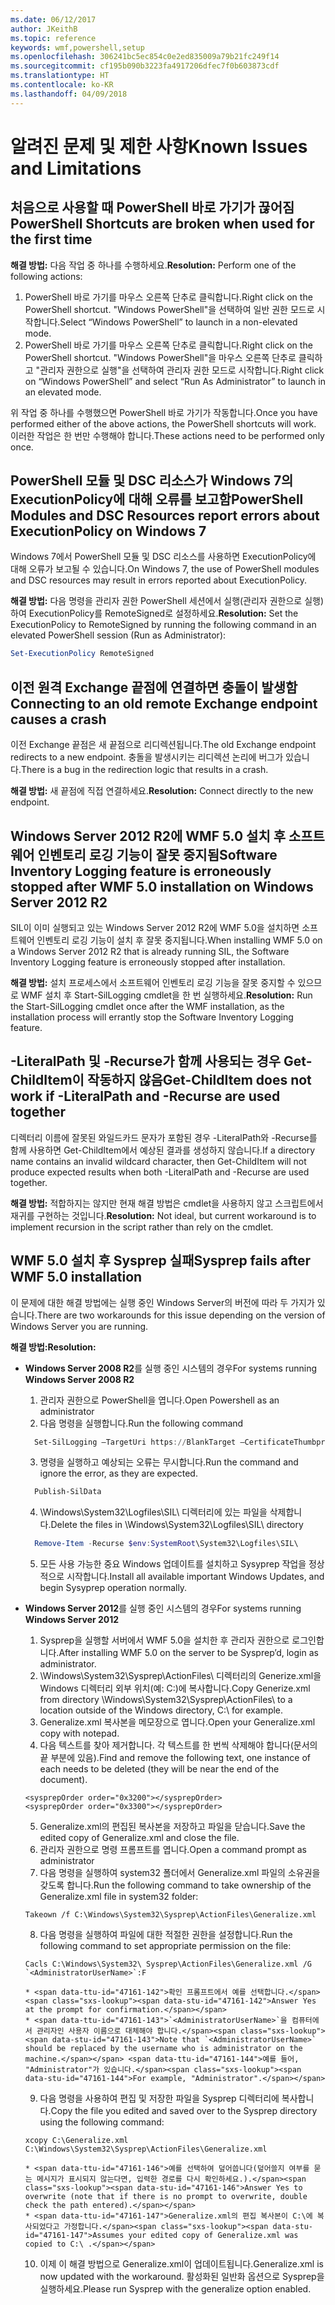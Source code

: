 ```yaml
---
ms.date: 06/12/2017
author: JKeithB
ms.topic: reference
keywords: wmf,powershell,setup
ms.openlocfilehash: 306241bc5ec854c0e2ed835009a79b21fc249f14
ms.sourcegitcommit: cf195b090b3223fa4917206dfec7f0b603873cdf
ms.translationtype: HT
ms.contentlocale: ko-KR
ms.lasthandoff: 04/09/2018
---
```

# <a name="known-issues-and-limitations"></a><span data-ttu-id="47161-102">알려진 문제 및 제한 사항</span><span class="sxs-lookup"><span data-stu-id="47161-102">Known Issues and Limitations</span></span>

<a name="powershell-shortcuts-are-broken-when-used-for-the-first-time"></a><span data-ttu-id="47161-103">처음으로 사용할 때 PowerShell 바로 가기가 끊어짐</span><span class="sxs-lookup"><span data-stu-id="47161-103">PowerShell Shortcuts are broken when used for the first time</span></span>
------------------------------------------------------------

<span data-ttu-id="47161-104">**해결 방법:** 다음 작업 중 하나를 수행하세요.</span><span class="sxs-lookup"><span data-stu-id="47161-104">**Resolution:** Perform one of the following actions:</span></span>

1.  <span data-ttu-id="47161-105">PowerShell 바로 가기를 마우스 오른쪽 단추로 클릭합니다.</span><span class="sxs-lookup"><span data-stu-id="47161-105">Right click on the PowerShell shortcut.</span></span> <span data-ttu-id="47161-106">"Windows PowerShell"을 선택하여 일반 권한 모드로 시작합니다.</span><span class="sxs-lookup"><span data-stu-id="47161-106">Select “Windows PowerShell” to launch in a non-elevated mode.</span></span>
2.  <span data-ttu-id="47161-107">PowerShell 바로 가기를 마우스 오른쪽 단추로 클릭합니다.</span><span class="sxs-lookup"><span data-stu-id="47161-107">Right click on the PowerShell shortcut.</span></span> <span data-ttu-id="47161-108">"Windows PowerShell"을 마우스 오른쪽 단추로 클릭하고 "관리자 권한으로 실행"을 선택하여 관리자 권한 모드로 시작합니다.</span><span class="sxs-lookup"><span data-stu-id="47161-108">Right click on “Windows PowerShell” and select “Run As Administrator” to launch in an elevated mode.</span></span>

<span data-ttu-id="47161-109">위 작업 중 하나를 수행했으면 PowerShell 바로 가기가 작동합니다.</span><span class="sxs-lookup"><span data-stu-id="47161-109">Once you have performed either of the above actions, the PowerShell shortcuts will work.</span></span> <span data-ttu-id="47161-110">이러한 작업은 한 번만 수행해야 합니다.</span><span class="sxs-lookup"><span data-stu-id="47161-110">These actions need to be performed only once.</span></span>


<a name="powershell-modules-and-dsc-resources-report-errors-about-executionpolicy-on-windows-7"></a><span data-ttu-id="47161-111">PowerShell 모듈 및 DSC 리소스가 Windows 7의 ExecutionPolicy에 대해 오류를 보고함</span><span class="sxs-lookup"><span data-stu-id="47161-111">PowerShell Modules and DSC Resources report errors about ExecutionPolicy on Windows 7</span></span>
-------------------------------------------------------------------------------------
<span data-ttu-id="47161-112">Windows 7에서 PowerShell 모듈 및 DSC 리소스를 사용하면 ExecutionPolicy에 대해 오류가 보고될 수 있습니다.</span><span class="sxs-lookup"><span data-stu-id="47161-112">On Windows 7, the use of PowerShell modules and DSC resources may result in errors reported about ExecutionPolicy.</span></span>

<span data-ttu-id="47161-113">**해결 방법:** 다음 명령을 관리자 권한 PowerShell 세션에서 실행(관리자 권한으로 실행)하여 ExecutionPolicy를 RemoteSigned로 설정하세요.</span><span class="sxs-lookup"><span data-stu-id="47161-113">**Resolution:** Set the ExecutionPolicy to RemoteSigned by running the following command in an elevated PowerShell session (Run as Administrator):</span></span>

```powershell
Set-ExecutionPolicy RemoteSigned
```

<a name="connecting-to-an-old-remote-exchange-endpoint-causes-a-crash"></a><span data-ttu-id="47161-114">이전 원격 Exchange 끝점에 연결하면 충돌이 발생함</span><span class="sxs-lookup"><span data-stu-id="47161-114">Connecting to an old remote Exchange endpoint causes a crash</span></span>
------------------------------------------------------------

<span data-ttu-id="47161-115">이전 Exchange 끝점은 새 끝점으로 리디렉션됩니다.</span><span class="sxs-lookup"><span data-stu-id="47161-115">The old Exchange endpoint redirects to a new endpoint.</span></span> <span data-ttu-id="47161-116">충돌을 발생시키는 리디렉션 논리에 버그가 있습니다.</span><span class="sxs-lookup"><span data-stu-id="47161-116">There is a bug in the redirection logic that results in a crash.</span></span>

<span data-ttu-id="47161-117">**해결 방법:** 새 끝점에 직접 연결하세요.</span><span class="sxs-lookup"><span data-stu-id="47161-117">**Resolution:** Connect directly to the new endpoint.</span></span>


<a name="software-inventory-logging-feature-is-erroneously-stopped-after-wmf-50-installation-on-windows-server-2012-r2"></a><span data-ttu-id="47161-118">Windows Server 2012 R2에 WMF 5.0 설치 후 소프트웨어 인벤토리 로깅 기능이 잘못 중지됨</span><span class="sxs-lookup"><span data-stu-id="47161-118">Software Inventory Logging feature is erroneously stopped after WMF 5.0 installation on Windows Server 2012 R2</span></span>
-------------------------------------------------------------------------------------------------------------

<span data-ttu-id="47161-119">SIL이 이미 실행되고 있는 Windows Server 2012 R2에 WMF 5.0을 설치하면 소프트웨어 인벤토리 로깅 기능이 설치 후 잘못 중지됩니다.</span><span class="sxs-lookup"><span data-stu-id="47161-119">When installing WMF 5.0 on a Windows Server 2012 R2 that is already running SIL, the Software Inventory Logging feature is erroneously stopped after installation.</span></span>

<span data-ttu-id="47161-120">**해결 방법:** 설치 프로세스에서 소프트웨어 인벤토리 로깅 기능을 잘못 중지할 수 있으므로 WMF 설치 후 Start-SilLogging cmdlet을 한 번 실행하세요.</span><span class="sxs-lookup"><span data-stu-id="47161-120">**Resolution:** Run the Start-SilLogging cmdlet once after the WMF installation, as the installation process will errantly stop the Software Inventory Logging feature.</span></span>

<a name="get-childitem-does-not-work-if--literalpath-and--recurse-are-used-together"></a><span data-ttu-id="47161-121">-LiteralPath 및 -Recurse가 함께 사용되는 경우 Get-ChildItem이 작동하지 않음</span><span class="sxs-lookup"><span data-stu-id="47161-121">Get-ChildItem does not work if -LiteralPath and -Recurse are used together</span></span>
--------------------------------------------------------------------------

<span data-ttu-id="47161-122">디렉터리 이름에 잘못된 와일드카드 문자가 포함된 경우 -LiteralPath와 -Recurse를 함께 사용하면 Get-ChildItem에서 예상된 결과를 생성하지 않습니다.</span><span class="sxs-lookup"><span data-stu-id="47161-122">If a directory name contains an invalid wildcard character, then Get-ChildItem will not produce expected results when both -LiteralPath and -Recurse are used together.</span></span>

<span data-ttu-id="47161-123">**해결 방법:** 적합하지는 않지만 현재 해결 방법은 cmdlet을 사용하지 않고 스크립트에서 재귀를 구현하는 것입니다.</span><span class="sxs-lookup"><span data-stu-id="47161-123">**Resolution:** Not ideal, but current workaround is to implement recursion in the script rather than rely on the cmdlet.</span></span>


<a name="sysprep-fails-after-wmf-50-installation"></a><span data-ttu-id="47161-124">WMF 5.0 설치 후 Sysprep 실패</span><span class="sxs-lookup"><span data-stu-id="47161-124">Sysprep fails after WMF 5.0 installation</span></span>
----------------------------------------

<span data-ttu-id="47161-125">이 문제에 대한 해결 방법에는 실행 중인 Windows Server의 버전에 따라 두 가지가 있습니다.</span><span class="sxs-lookup"><span data-stu-id="47161-125">There are two workarounds for this issue depending on the version of Windows Server you are running.</span></span>

<span data-ttu-id="47161-126">**해결 방법:**</span><span class="sxs-lookup"><span data-stu-id="47161-126">**Resolution:**</span></span>
- <span data-ttu-id="47161-127">**Windows Server 2008 R2**를 실행 중인 시스템의 경우</span><span class="sxs-lookup"><span data-stu-id="47161-127">For systems running **Windows Server 2008 R2**</span></span>
  1. <span data-ttu-id="47161-128">관리자 권한으로 PowerShell을 엽니다.</span><span class="sxs-lookup"><span data-stu-id="47161-128">Open Powershell as an administrator</span></span>
  2. <span data-ttu-id="47161-129">다음 명령을 실행합니다.</span><span class="sxs-lookup"><span data-stu-id="47161-129">Run the following command</span></span>

  ```powershell
    Set-SilLogging –TargetUri https://BlankTarget –CertificateThumbprint 0123456789
  ```
  3. <span data-ttu-id="47161-130">명령을 실행하고 예상되는 오류는 무시합니다.</span><span class="sxs-lookup"><span data-stu-id="47161-130">Run the command and ignore the error, as they are expected.</span></span>

  ```powershell
    Publish-SilData
   ```
  4. <span data-ttu-id="47161-131">\Windows\System32\Logfiles\SIL\ 디렉터리에 있는 파일을 삭제합니다.</span><span class="sxs-lookup"><span data-stu-id="47161-131">Delete the files in  \Windows\System32\Logfiles\SIL\ directory</span></span>

  ```powershell
    Remove-Item -Recurse $env:SystemRoot\System32\Logfiles\SIL\
  ```
  5. <span data-ttu-id="47161-132">모든 사용 가능한 중요 Windows 업데이트를 설치하고 Sysyprep 작업을 정상적으로 시작합니다.</span><span class="sxs-lookup"><span data-stu-id="47161-132">Install all available important Windows Updates, and begin Sysyprep operation normally.</span></span>

- <span data-ttu-id="47161-133">**Windows Server 2012**를 실행 중인 시스템의 경우</span><span class="sxs-lookup"><span data-stu-id="47161-133">For systems running **Windows Server 2012**</span></span>
  1.    <span data-ttu-id="47161-134">Sysprep을 실행할 서버에서 WMF 5.0을 설치한 후 관리자 권한으로 로그인합니다.</span><span class="sxs-lookup"><span data-stu-id="47161-134">After installing WMF 5.0 on the server to be Sysprep’d, login as administrator.</span></span>
  2.    <span data-ttu-id="47161-135">\Windows\System32\Sysprep\ActionFiles\ 디렉터리의 Generize.xml을 Windows 디렉터리 외부 위치(예: C:\)에 복사합니다.</span><span class="sxs-lookup"><span data-stu-id="47161-135">Copy Generize.xml from directory \Windows\System32\Sysprep\ActionFiles\ to a location outside of the Windows directory, C:\ for example.</span></span>
  3.    <span data-ttu-id="47161-136">Generalize.xml 복사본을 메모장으로 엽니다.</span><span class="sxs-lookup"><span data-stu-id="47161-136">Open your Generalize.xml copy with notepad.</span></span>
  4.    <span data-ttu-id="47161-137">다음 텍스트를 찾아 제거합니다. 각 텍스트를 한 번씩 삭제해야 합니다(문서의 끝 부분에 있음).</span><span class="sxs-lookup"><span data-stu-id="47161-137">Find and remove the following text, one instance of each needs to be deleted (they will be near the end of the document).</span></span>

    ```
    <sysprepOrder order="0x3200"></sysprepOrder>
    <sysprepOrder order="0x3300"></sysprepOrder>
    ```

  5.    <span data-ttu-id="47161-138">Generalize.xml의 편집된 복사본을 저장하고 파일을 닫습니다.</span><span class="sxs-lookup"><span data-stu-id="47161-138">Save the edited copy of Generalize.xml and close the file.</span></span>
  6.    <span data-ttu-id="47161-139">관리자 권한으로 명령 프롬프트를 엽니다.</span><span class="sxs-lookup"><span data-stu-id="47161-139">Open a command prompt as administrator</span></span>
  7.    <span data-ttu-id="47161-140">다음 명령을 실행하여 system32 폴더에서 Generalize.xml 파일의 소유권을 갖도록 합니다.</span><span class="sxs-lookup"><span data-stu-id="47161-140">Run the following command to take ownership of the Generalize.xml file in system32 folder:</span></span>

    ```
    Takeown /f C:\Windows\System32\Sysprep\ActionFiles\Generalize.xml
    ```

  8.    <span data-ttu-id="47161-141">다음 명령을 실행하여 파일에 대한 적절한 권한을 설정합니다.</span><span class="sxs-lookup"><span data-stu-id="47161-141">Run the following command to set appropriate permission on the file:</span></span>

    ```
    Cacls C:\Windows\System32\ Sysprep\ActionFiles\Generalize.xml /G `<AdministratorUserName>`:F
    ```
      * <span data-ttu-id="47161-142">확인 프롬프트에서 예를 선택합니다.</span><span class="sxs-lookup"><span data-stu-id="47161-142">Answer Yes at the prompt for confirmation.</span></span>
      * <span data-ttu-id="47161-143">`<AdministratorUserName>`을 컴퓨터에서 관리자인 사용자 이름으로 대체해야 합니다.</span><span class="sxs-lookup"><span data-stu-id="47161-143">Note that `<AdministratorUserName>` should be replaced by the username who is administrator on the machine.</span></span> <span data-ttu-id="47161-144">예를 들어, "Administrator"가 있습니다.</span><span class="sxs-lookup"><span data-stu-id="47161-144">For example, "Administrator".</span></span>

  9.    <span data-ttu-id="47161-145">다음 명령을 사용하여 편집 및 저장한 파일을 Sysprep 디렉터리에 복사합니다.</span><span class="sxs-lookup"><span data-stu-id="47161-145">Copy the file you edited and saved over to the Sysprep directory using the following command:</span></span>

    ```
    xcopy C:\Generalize.xml C:\Windows\System32\Sysprep\ActionFiles\Generalize.xml
    ```
      * <span data-ttu-id="47161-146">예를 선택하여 덮어씁니다(덮어쓸지 여부를 묻는 메시지가 표시되지 않는다면, 입력한 경로를 다시 확인하세요.).</span><span class="sxs-lookup"><span data-stu-id="47161-146">Answer Yes to overwrite (note that if there is no prompt to overwrite, double check the path entered).</span></span>
      * <span data-ttu-id="47161-147">Generalize.xml의 편집 복사본이 C:\에 복사되었다고 가정합니다.</span><span class="sxs-lookup"><span data-stu-id="47161-147">Assumes your edited copy of Generalize.xml was copied to C:\ .</span></span>

  10.   <span data-ttu-id="47161-148">이제 이 해결 방법으로 Generalize.xml이 업데이트됩니다.</span><span class="sxs-lookup"><span data-stu-id="47161-148">Generalize.xml is now updated with the workaround.</span></span> <span data-ttu-id="47161-149">활성화된 일반화 옵션으로 Sysprep을 실행하세요.</span><span class="sxs-lookup"><span data-stu-id="47161-149">Please run Sysprep with the generalize option enabled.</span></span>